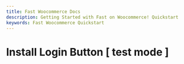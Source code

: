 ```yaml
---
title: Fast Woocommerce Docs
description: Getting Started with Fast on Woocommerce! Quickstart
keywords: Fast Woocommerce Quickstart
---
```


# Install Login Button [ test mode ]
